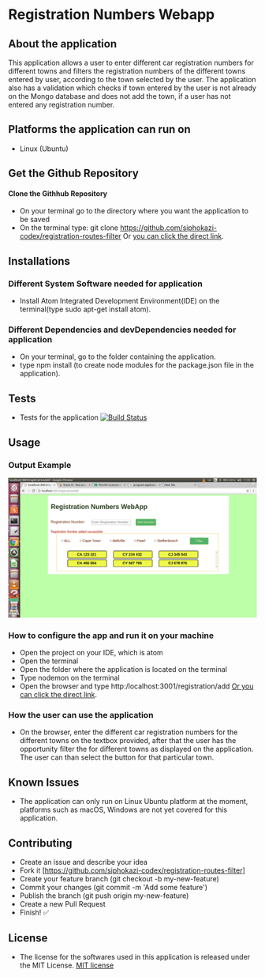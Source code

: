 # Registration Numbers Webapp

## About the application
  This application allows a user to enter different car registration numbers for different towns and filters the registration numbers of the different towns entered by user, according to the town selected by the user. The application also has a validation which checks if town entered by the user is not already on the Mongo database and does not add the town, if a user has not entered any registration number.

## Platforms the application can run on
  - Linux (Ubuntu)

## Get the Github Repository
#### Clone the Githhub Repository
  - On your terminal go to the directory where you want the application to be saved
  - On the terminal type: git clone https://github.com/siphokazi-codex/registration-routes-filter Or [you can click the direct link](https://github.com/siphokazi-codex/registration-routes-filter).

## Installations
### Different System Software needed for application
  - Install Atom Integrated Development Environment(IDE) on the terminal(type sudo apt-get install atom).
### Different Dependencies and devDependencies needed for application
  - On your terminal, go to the folder containing the application.
  - type npm install (to create node modules for the package.json file in the application).

## Tests
  - Tests for the application [![Build Status](https://travis-ci.org/siphokazi-codex/registration-routes-filter.svg?branch=master)](https://travis-ci.org/siphokazi-codex/registration-routes-filter)

## Usage
### Output Example
  ![Landing Page](registration.png)

### How to configure the app and run it on your machine
  - Open the project on your IDE, which is atom
  - Open the  terminal
  - Open the folder where the application is located on the terminal
  - Type nodemon on the terminal
  - Open the browser and type http:/localhost:3001/registration/add [Or you can click the direct link](http:/localhost:3001/registration/add).
### How the user can use the application
  - On the browser, enter the different car registration numbers for the different towns on the textbox provided, after that the user has the opportunity filter the for different towns as displayed on the application.  The user can than select the button for that particular town.

## Known Issues
  - The application can only run on Linux Ubuntu platform at the moment, platforms such as macOS, Windows are not yet covered for this application.

## Contributing
  - Create an issue and describe your idea
  - Fork it [https://github.com/siphokazi-codex/registration-routes-filter]
  - Create your feature branch (git checkout -b my-new-feature)
  - Commit your changes (git commit -m 'Add some feature')
  - Publish the branch (git push origin my-new-feature)
  - Create a new Pull Request
  - Finish! :white_check_mark:


## License
  - The license for the softwares used in this application is released under the MIT License. [MIT license](https://opensource.org/licenses/MIT)
